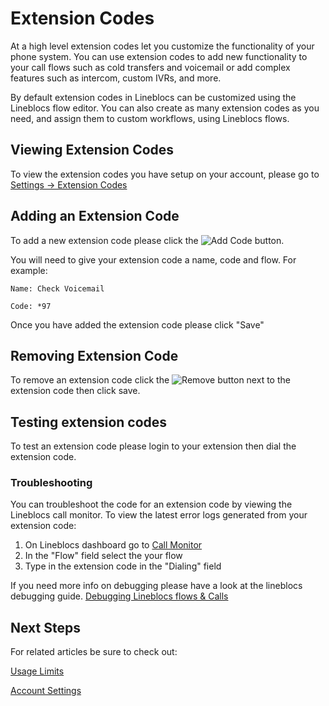 # Extension Codes

At a high level extension codes let you customize the functionality of your phone system. You can use extension codes to add new functionality to your call flows such as cold transfers and voicemail or add complex features such as intercom, custom IVRs, and more.

By default extension codes in Lineblocs can be customized using the Lineblocs flow editor. You can also create as many extension codes as you need, and assign them to custom workflows, using Lineblocs flows.

## Viewing Extension Codes

To view the extension codes you have setup on your account, please go to [Settings -> Extension Codes](http://app.lineblocs.com/#/settings/extension-codes)

## Adding an Extension Code

To add a new extension code please click the ![Add Code](/img/frontend/docs/extension-codes/add-code.png) button.

You will need to give your extension code a name, code and flow. For example:

```
Name: Check Voicemail
```

```
Code: *97
```

Once you have added the extension code please click "Save"

## Removing Extension Code

To remove an extension code click the ![Remove](/img/frontend/docs/shared/remove.png) button next to the extension code then click save.

## Testing extension codes

To test an extension code please login to your extension then dial the extension code.

### Troubleshooting

You can troubleshoot the code for an extension code by viewing the Lineblocs call monitor. To view the latest error logs generated from your extension code:

1. On Lineblocs dashboard go to [Call Monitor](http://app.lineblocs.com/#/dashboard/call-monitor)
2. In the "Flow" field select the your flow
3. Type in the extension code in the "Dialing" field

If you need more info on debugging please have a look at the lineblocs debugging guide. [Debugging Lineblocs flows & Calls](http://linelocs.com/resources/other-topics/debugging-lineblocs)

## Next Steps

For related articles be sure to check out:

[Usage Limits](http://lineblocs.com/resources/other-topics/usage-limits)

[Account Settings](http://lineblocs.com/resources/other-topics/account-settings)